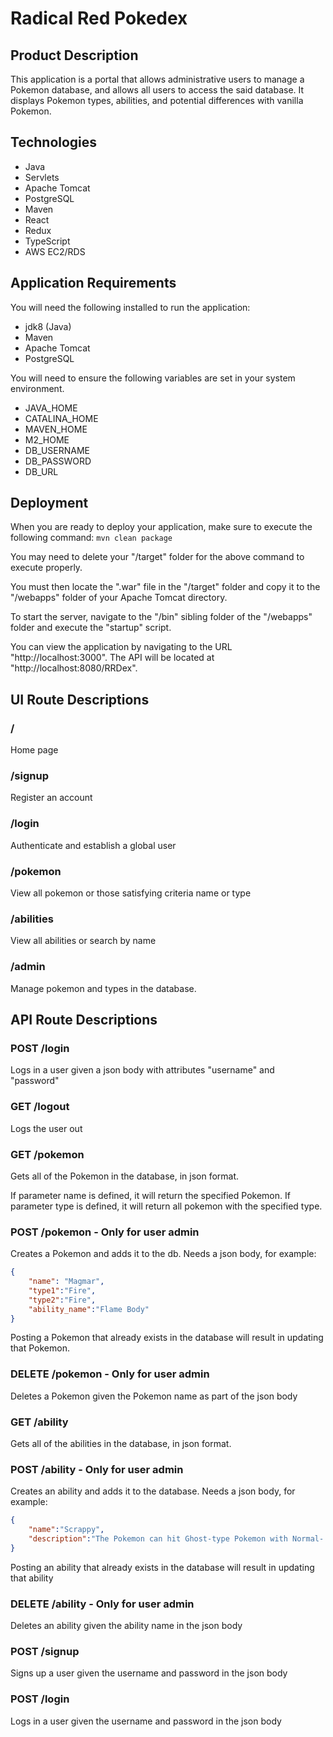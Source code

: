 # Radical Red Pokedex

## Product Description
This application is a portal that allows administrative users to
manage a Pokemon database, and allows all users to access the said database. It displays
Pokemon types, abilities, and potential differences with vanilla Pokemon.


## Technologies
- Java
- Servlets
- Apache Tomcat
- PostgreSQL
- Maven
- React
- Redux
- TypeScript
- AWS EC2/RDS


## Application Requirements
You will need the following installed to run the application:
- jdk8 (Java)
- Maven
- Apache Tomcat
- PostgreSQL

You will need to ensure the following variables are set in your system environment.
- JAVA_HOME
- CATALINA_HOME
- MAVEN_HOME
- M2_HOME
- DB_USERNAME
- DB_PASSWORD
- DB_URL


## Deployment
When you are ready to deploy your application, make sure to execute the following command:
        ```mvn clean package```

You may need to delete your "/target" folder for the above command to execute properly.

You must then locate the ".war" file in the "/target" folder and copy it to the "/webapps" folder of your Apache Tomcat directory.

To start the server, navigate to the "/bin" sibling folder of the "/webapps" folder and execute the "startup" script.

You can view the application by navigating to the URL "http://localhost:3000". The API will be located at "http://localhost:8080/RRDex".


## UI Route Descriptions

### /
Home page

### /signup
Register an account

### /login
Authenticate and establish a global user

### /pokemon
View all pokemon or those satisfying criteria name or type

### /abilities
View all abilities or search by name

### /admin
Manage pokemon and types in the database.


## API Route Descriptions

### POST /login
Logs in a user given a json body with attributes "username" and "password"

### GET /logout
Logs the user out

### GET /pokemon
Gets all of the Pokemon in the database, in json format.

If parameter name is defined, it will return the specified Pokemon.
If parameter type is defined, it will return all pokemon with the specified type.

### POST /pokemon - Only for user admin
Creates a Pokemon and adds it to the db. Needs a json body, for example:
```json
{
	"name": "Magmar",
	"type1":"Fire",
	"type2":"Fire",
	"ability_name":"Flame Body"
}
```
Posting a Pokemon that already exists in the database will result in updating that Pokemon.

### DELETE /pokemon - Only for user admin
Deletes a Pokemon given the Pokemon name as part of the json body

### GET /ability
Gets all of the abilities in the database, in json format.

### POST /ability - Only for user admin
Creates an ability and adds it to the database. Needs a json body, for example:
```json
{
    "name":"Scrappy",
    "description":"The Pokemon can hit Ghost-type Pokemon with Normal- and Fighting-type moves."
}
```
Posting an ability that already exists in the database will result in updating that ability

### DELETE /ability - Only for user admin
Deletes an ability given the ability name in the json body

### POST /signup
Signs up a user given the username and password in the json body

### POST /login
Logs in a user given the username and password in the json body
